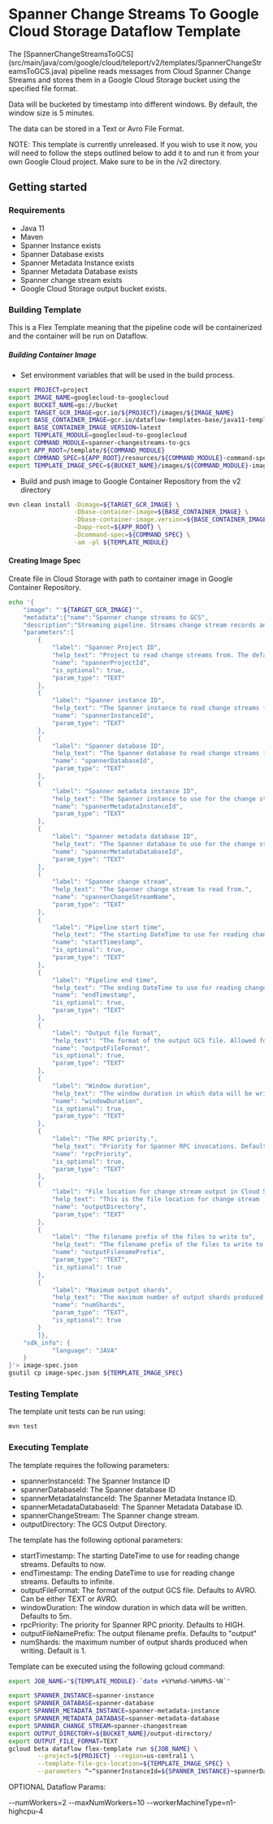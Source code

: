 # Spanner Change Streams To Google Cloud Storage Dataflow Template

The [SpannerChangeStreamsToGCS]
(src/main/java/com/google/cloud/teleport/v2/templates/SpannerChangeStreamsToGCS.java)
pipeline reads messages from Cloud Spanner Change Streams and stores them in a
Google Cloud Storage bucket using the specified file format.

Data will be bucketed by timestamp into different windows. By default, the
window size is 5 minutes.

The data can be stored in a Text or Avro File Format.

NOTE: This template is currently unreleased. If you wish to use it now, you
will need to follow the steps outlined below to add it to and run it from
your own Google Cloud project. Make sure to be in the /v2 directory.

## Getting started

### Requirements
* Java 11
* Maven
* Spanner Instance exists
* Spanner Database exists
* Spanner Metadata Instance exists
* Spanner Metadata Database exists
* Spanner change stream exists
* Google Cloud Storage output bucket exists.

### Building Template
This is a Flex Template meaning that the pipeline code will be containerized and the container will be
run on Dataflow.

##### Building Container Image

* Set environment variables that will be used in the build process.

```sh
export PROJECT=project
export IMAGE_NAME=googlecloud-to-googlecloud
export BUCKET_NAME=gs://bucket
export TARGET_GCR_IMAGE=gcr.io/${PROJECT}/images/${IMAGE_NAME}
export BASE_CONTAINER_IMAGE=gcr.io/dataflow-templates-base/java11-template-launcher-base
export BASE_CONTAINER_IMAGE_VERSION=latest
export TEMPLATE_MODULE=googlecloud-to-googlecloud
export COMMAND_MODULE=spanner-changestreams-to-gcs
export APP_ROOT=/template/${COMMAND_MODULE}
export COMMAND_SPEC=${APP_ROOT}/resources/${COMMAND_MODULE}-command-spec.json
export TEMPLATE_IMAGE_SPEC=${BUCKET_NAME}/images/${COMMAND_MODULE}-image-spec.json
```
* Build and push image to Google Container Repository from the v2 directory

```sh
mvn clean install -Dimage=${TARGET_GCR_IMAGE} \
                  -Dbase-container-image=${BASE_CONTAINER_IMAGE} \
                  -Dbase-container-image.version=${BASE_CONTAINER_IMAGE_VERSION} \
                  -Dapp-root=${APP_ROOT} \
                  -Dcommand-spec=${COMMAND_SPEC} \
                  -am -pl ${TEMPLATE_MODULE}
```

#### Creating Image Spec

Create file in Cloud Storage with path to container image in Google Container Repository.

```sh
echo '{
    "image": "'${TARGET_GCR_IMAGE}'",
    "metadata":{"name":"Spanner change streams to GCS",
    "description":"Streaming pipeline. Streams change stream records and writes them into a Google Cloud Storage bucket. Note the created pipeline will run on Dataflow Runner V2",
    "parameters":[
        {
            "label": "Spanner Project ID",
            "help_text": "Project to read change streams from. The default for this parameter is the project where the Dataflow pipeline is running.",
            "name": "spannerProjectId",
            "is_optional": true,
            "param_type": "TEXT"
        },
        {
            "label": "Spanner instance ID",
            "help_text": "The Spanner instance to read change streams from.",
            "name": "spannerInstanceId",
            "param_type": "TEXT"
        },
        {
            "label": "Spanner database ID",
            "help_text": "The Spanner database to read change streams from.",
            "name": "spannerDatabaseId",
            "param_type": "TEXT"
        },
        {
            "label": "Spanner metadata instance ID",
            "help_text": "The Spanner instance to use for the change stream metadata table.",
            "name": "spannerMetadataInstanceId",
            "param_type": "TEXT"
        },
        {
            "label": "Spanner metadata database ID",
            "help_text": "The Spanner database to use for the change stream metadata table.",
            "name": "spannerMetadataDatabaseId",
            "param_type": "TEXT"
        },
        {
            "label": "Spanner change stream",
            "help_text": "The Spanner change stream to read from.",
            "name": "spannerChangeStreamName",
            "param_type": "TEXT"
        },
        {
            "label": "Pipeline start time",
            "help_text": "The starting DateTime to use for reading change streams (https://tools.ietf.org/html/rfc3339). Defaults to now.",
            "name": "startTimestamp",
            "is_optional": true,
            "param_type": "TEXT"
        },
        {
            "label": "Pipeline end time",
            "help_text": "The ending DateTime to use for reading change streams (https://tools.ietf.org/html/rfc3339). Defaults to max, which represents an infinite time in the future.",
            "name": "endTimestamp",
            "is_optional": true,
            "param_type": "TEXT"
        },
        {
            "label": "Output file format",
            "help_text": "The format of the output GCS file. Allowed formats are TEXT, AVRO. Default is AVRO.",
            "name": "outputFileFormat",
            "is_optional": true,
            "param_type": "TEXT"
        },
        {
            "label": "Window duration",
            "help_text": "The window duration in which data will be written. Defaults to 5m. Allowed formats are: <int>s (for seconds, example: 5s), <int>m (for minutes, example: 12m), <int>h (for hours, example: 2h).",
            "name": "windowDuration",
            "is_optional": true,
            "param_type": "TEXT"
        },
        {
            "label": "The RPC priority.",
            "help_text": "Priority for Spanner RPC invocations. Defaults to HIGH. Allowed priorities are LOW, MEDIUM,HIGH. Defaults to HIGH",
            "name": "rpcPriority",
            "is_optional": true,
            "param_type": "TEXT"
        },
        {
            "label": "File location for change stream output in Cloud Storage",
            "help_text": "This is the file location for change stream  output in Cloud Storage, in the format: gs://${BUCKET}/${ROOT_PATH}/.",
            "name": "outputDirectory",
            "param_type": "TEXT"
        },
        {
            "label": "The filename prefix of the files to write to",
            "help_text": "The filename prefix of the files to write to. Default file prefix is set to \"output\"",
            "name": "outputFilenamePrefix",
            "param_type": "TEXT",
            "is_optional": true
        },
        {
            "label": "Maximum output shards",
            "help_text": "The maximum number of output shards produced when writing. Default number is runner defined",
            "name": "numShards",
            "param_type": "TEXT",
            "is_optional": true
        }
        ]},
    "sdk_info": {
            "language": "JAVA"
    }
}'> image-spec.json
gsutil cp image-spec.json ${TEMPLATE_IMAGE_SPEC}
```


### Testing Template

The template unit tests can be run using:
```sh
mvn test
```

### Executing Template

The template requires the following parameters:
* spannerInstanceId: The Spanner Instance ID
* spannerDatabaseId: The Spanner database ID
* spannerMetadataInstanceId: The Spanner Metadata Instance ID.
* spannerMetadataDatabaseId: The Spanner Metadata Database ID.
* spannerChangeStream: The Spanner change stream.
* outputDirectory: The GCS Output Directory.

The template has the following optional parameters:
* startTimestamp: The starting DateTime to use for reading change streams. Defaults to now.
* endTimestamp: The ending DateTime to use for reading change streams. Defaults to infinite.
* outputFileFormat: The format of the output GCS file. Defaults to AVRO. Can be either TEXT or AVRO.
* windowDuration: The window duration in which data will be written. Defaults to 5m.
* rpcPriority: The priority for Spanner RPC priority. Defaults to HIGH.
* outputFileNamePrefix: The output filename prefix. Defaults to "output"
* numShards: the maximum number of output shards produced when writing. Default is 1.

Template can be executed using the following gcloud command:

```sh
export JOB_NAME="${TEMPLATE_MODULE}-`date +%Y%m%d-%H%M%S-%N`"

export SPANNER_INSTANCE=spanner-instance
export SPANNER_DATABASE=spanner-database
export SPANNER_METADATA_INSTANCE=spanner-metadata-instance
export SPANNER_METADATA_DATABASE=spanner-metadata-database
export SPANNER_CHANGE_STREAM=spanner-changestream
export OUTPUT_DIRECTORY=${BUCKET_NAME}/output-directory/
export OUTPUT_FILE_FORMAT=TEXT
gcloud beta dataflow flex-template run ${JOB_NAME} \
        --project=${PROJECT} --region=us-central1 \
        --template-file-gcs-location=${TEMPLATE_IMAGE_SPEC} \
        --parameters ^~^spannerInstanceId=${SPANNER_INSTANCE}~spannerDatabaseId=${SPANNER_DATABASE}~spannerMetadataInstanceId=${SPANNER_METADATA_INSTANCE}~spannerMetadataDatabaseId=${SPANNER_METADATA_DATABASE}~spannerChangeStreamName=${SPANNER_CHANGE_STREAM}~outputDirectory=${OUTPUT_DIRECTORY}~outputFileFormat=${OUTPUT_FILE_FORMAT}

```

OPTIONAL Dataflow Params:

--numWorkers=2
--maxNumWorkers=10
--workerMachineType=n1-highcpu-4
